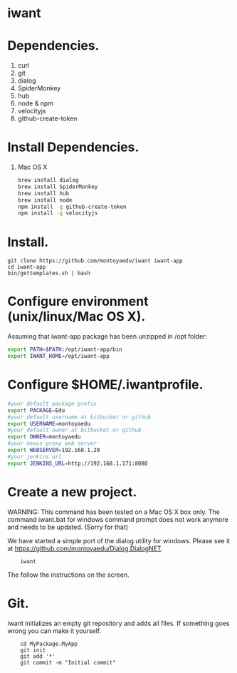 # iwant

Dependencies.
=============

1. curl
1. git
1. dialog
1. SpiderMonkey
1. hub
1. node & npm
1. velocityjs
1. github-create-token

Install Dependencies.
=====================

1. Mac OS X

    `````bash
    brew install dialog
    brew install SpiderMonkey
    brew install hub
    brew install node
    npm install -g github-create-token
    npm install -g velocityjs
    `````

Install.
========

    git clone https://github.com/montoyaedu/iwant iwant-app
    cd iwant-app
    bin/gettemplates.sh | bash

Configure environment (unix/linux/Mac OS X).
============================================

Assuming that iwant-app package has been unzipped in /opt folder:

`````bash
export PATH=$PATH:/opt/iwant-app/bin
export IWANT_HOME=/opt/iwant-app
`````

Configure $HOME/.iwantprofile.
==============================

`````bash
#your default package prefix
export PACKAGE=Edu
#your default username at bitbucket or github
export USERNAME=montoyaedu
#your default owner at bitbucket or github
export OWNER=montoyaedu
#your nexus proxy web server
export WEBSERVER=192.168.1.20
#your jenkins url
export JENKINS_URL=http://192.168.1.171:8080
`````

Create a new project.
=====================

WARNING: This command has been tested on a Mac OS X box only. The command iwant.bat for windows command prompt does not work anymore and needs to be updated. (Sorry for that)

We have started a simple port of the dialog utility for windows. Please see it at https://github.com/montoyaedu/Dialog.DialogNET.

`````
    iwant
`````

The follow the instructions on the screen.

Git.
====

iwant initializes an empty git repository and adds all files. If something goes wrong you can make it yourself.

`````
    cd MyPackage.MyApp
    git init
    git add '*'
    git commit -m "Initial commit"
`````
